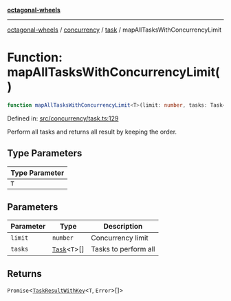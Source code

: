 [**octagonal-wheels**](../../../README.md)

***

[octagonal-wheels](../../../modules.md) / [concurrency](../../README.md) / [task](../README.md) / mapAllTasksWithConcurrencyLimit

# Function: mapAllTasksWithConcurrencyLimit()

```ts
function mapAllTasksWithConcurrencyLimit<T>(limit: number, tasks: Task<T>[]): Promise<TaskResultWithKey<T, Error>[]>;
```

Defined in: [src/concurrency/task.ts:129](https://github.com/vrtmrz/octagonal-wheels/blob/main/src/concurrency/task.ts#L129)

Perform all tasks and returns all result by keeping the order.

## Type Parameters

| Type Parameter |
| ------ |
| `T` |

## Parameters

| Parameter | Type | Description |
| ------ | ------ | ------ |
| `limit` | `number` | Concurrency limit |
| `tasks` | [`Task`](../Task/README.md)\<`T`\>[] | Tasks to perform all |

## Returns

`Promise`\<[`TaskResultWithKey`](../TaskResultWithKey/README.md)\<`T`, `Error`\>[]\>
